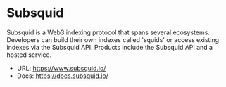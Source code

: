 # Subsquid

Subsquid is a Web3 indexing protocol that spans several ecosystems. Developers can build their own indexes called 'squids' or access existing indexes via the Subsquid API. Products include the Subsquid API and a hosted service.

- URL: https://www.subsquid.io/
- Docs: https://docs.subsquid.io/
